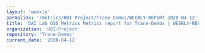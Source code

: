 ```yaml
---
layout: 'weekly'
permalink: '/metrics/HDI-Project/Trane-Demos/WEEKLY-REPORT-2020-04-12'
title: 'DAI Lab OSS Metrics Metrics report for Trane-Demos | WEEKLY-REPORT-2020-04-12'
organization: 'HDI-Project'
repository: 'Trane-Demos'
current_date: '2020-04-12'
---
```

